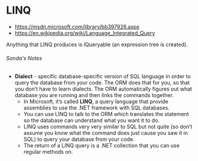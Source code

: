 # LINQ

* https://msdn.microsoft.com/library/bb397926.aspx
* https://en.wikipedia.org/wiki/Language_Integrated_Query

Anything that LINQ produces is IQueryable (an expression tree is created).
###### Sonda's Notes

* **Dialect** - specific database-specific version of SQL language in order to query the database from your code. The ORM does that for you, so that you don’t have to learn dialects. The ORM automatically figures out what database you are running and then links the commands together.
  * In Microsoft, it’s called **LINQ**, a query language that provide assemblies to use the .NET framework with SQL databases.
  * You can use LINQ to talk to the ORM which translates the statement so the database can understand what you want it to do.
  * LINQ uses commands very very similar to SQL but not quite (so don’t assume you know what the command does just cause you saw it in SQL) to query your database from your code.
  * The return of a LINQ query is a .NET collection that you can use regular methods on.
